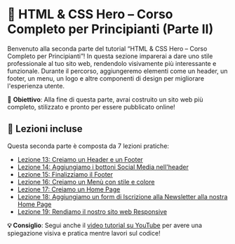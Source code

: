 # 🚀 HTML & CSS Hero – Corso Completo per Principianti (Parte II)

Benvenuto alla seconda parte del tutorial “HTML & CSS Hero – Corso Completo per Principianti”!
In questa sezione imparerai a dare uno stile professionale al tuo sito web, rendendolo visivamente più interessante e funzionale. Durante il percorso, aggiungeremo elementi come un header, un footer, un menu, un logo e altre componenti di design per migliorare l'esperienza utente.

🎯 **Obiettivo**: Alla fine di questa parte, avrai costruito un sito web più completo, stilizzato e pronto per essere pubblicato online!

## 📘 Lezioni incluse

Questa seconda parte è composta da 7 lezioni pratiche:

* [Lezione 13: Creiamo un Header e un Footer](https://github.com/sasadangelo/html-hero/tree/master/part-2/lesson-13)
* [Lezione 14: Aggiungiamo i bottoni Social Media nell'header](https://github.com/sasadangelo/html-hero/tree/master/part-2/lesson-14)
* [Lezione 15: Finalizziamo il Footer](https://github.com/sasadangelo/html-hero/tree/master/part-2/lesson-15)
* [Lezione 16: Creiamo un Menù con stile e colore](https://github.com/sasadangelo/html-hero/tree/master/part-2/lesson-16)
* [Lezione 17: Creiamo un Home Page](https://github.com/sasadangelo/html-hero/tree/master/part-2/lesson-17)
* [Lezione 18: Aggiungiamo un form di Iscrizione alla Newsletter alla nostra Home Page](https://github.com/sasadangelo/html-hero/tree/master/part-2/lesson-18)
* [Lezione 19: Rendiamo il nostro sito web Responsive](https://github.com/sasadangelo/html-hero/tree/master/part-2/lesson-19)

**💡 Consiglio**: Segui anche il [video tutorial su YouTube](https://www.youtube.com/watch?v=cNk0bVEMb3U) per avere una spiegazione visiva e pratica mentre lavori sul codice!
